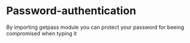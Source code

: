 # Password-authentication
By importing getpass module you can protect your password for beeing compromised when typing it
